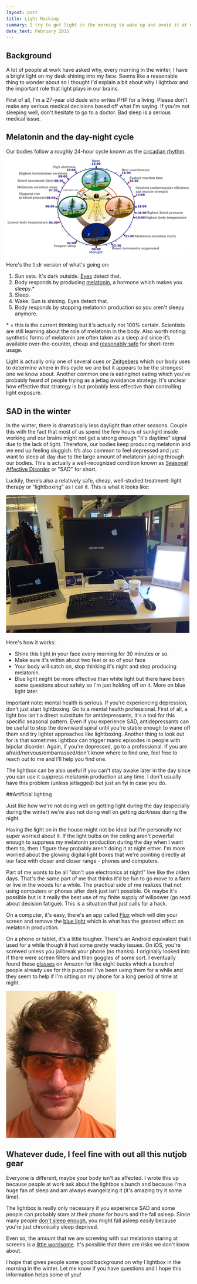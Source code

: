 ```yaml
---
layout: post
title: Light Hacking
summary: I try to get light in the morning to wake up and avoid it at night for better sleep.
date_text: February 2015
---
```


## Background

A lot of people at work have asked why, every morning in the winter, I have a bright light on my desk shining into my face. Seems like a reasonable thing to wonder about so I thought I'd explain a bit about why I lightbox and the important role that light plays in our brains.

First of all, I'm a 27-year old dude who writes PHP for a living. Please don't make any serious medical decisions based off what I'm saying. If you're not sleeping well, don't hesitate to go to a doctor. Bad sleep is a serious medical issue.

## Melatonin and the day-night cycle

Our bodies follow a roughly 24-hour cycle known as the [circadian rhythm](http://en.wikipedia.org/wiki/Circadian_rhythm).

![](/images/bio_clock.svg.png)

Here's the tl;dr version of what's going on:

1. Sun sets. It's dark outside. [Eyes](http://en.wikipedia.org/wiki/Intrinsically_photosensitive_retinal_ganglion_cells) detect that.
2. Body responds by producing [melatonin](http://en.wikipedia.org/wiki/Melatonin), a hormone which makes you sleepy.\*
3. Sleep.
4. Wake. Sun is shining. Eyes detect that.
5. Body responds by stopping melatonin production so you aren't sleepy anymore.

\* = this is the current thinking but it's actually not 100% certain. Scientists are still learning about the role of melatonin in the body. Also worth noting: synthetic forms of melatonin are often taken as a sleep aid since it’s available over-the-counter, cheap and [reasonably safe](http://en.wikipedia.org/wiki/Melatonin#Adverse_effects) for short-term usage.

Light is actually only one of several cues or [Zeitgebers](http://en.wikipedia.org/wiki/Zeitgeber) which our body uses to determine where in this cycle we are but it appears to be the strongest one we know about. Another common one is eating/not eating which you've probably heard of people trying as a jetlag avoidance strategy. It's unclear how effective that strategy is but probably less effective than controlling light exposure.

## SAD in the winter

In the winter, there is dramatically less daylight than other seasons. Couple this with the fact that most of us spend the few hours of sunlight inside working and our brains might not get a strong enough "it's daytime" signal due to the lack of light. Therefore, our bodies keep producing melatonin and we end up feeling sluggish. It’s also common to feel depressed and just want to sleep all day due to the large amount of melatonin juicing through our bodies. This is actually a well-recognized condition known as [Seasonal Affective Disorder](http://en.wikipedia.org/wiki/Seasonal_affective_disorder) or "SAD" for short.

Luckily, there’s also a relatively safe, cheap, well-studied treatment: light therapy or “lightboxing” as I call it. This is what it looks like:

![](/images/lightbox_at_work.jpg)

Here's how it works:

* Shine this light in your face every morning for 30 minutes or so.
* Make sure it's within about two feet or so of your face
* Your body will catch on, stop thinking it's night and stop producing melatonin.
* Blue light might be more effective than white light but there have been some questions about safety so I'm just holding off on it. More on blue light later.

Important note: mental health is serious. If you're experiencing depression, don't just start lightboxing. Go to a mental health professional. First of all, a light box isn't a direct substitute for antidepressants, it's a tool for this specific seasonal pattern. Even if you experience SAD, antidepressants can be useful to stop the downward spiral until you're stable enough to wane off them and try lighter approaches like lightboxing. Another thing to look out for is that sometimes lightbox can trigger manic episodes in people with bipolar disorder. Again, if you're depressed, go to a professional. If you are afraid/nervous/embarrassed/don't know where to find one, feel free to reach out to me and I'll help you find one.

The lightbox can be also useful if you can't stay awake later in the day since you can use it suppress melatonin production at any time. I don't usually have this problem (unless jetlagged) but just an fyi in case you do.

##Artificial lighting

Just like how we're not doing well on getting light during the day (especially during the winter) we're also not doing well on getting *darkness* during the night.

Having the light on in the house might not be ideal but I'm personally not super worried about it. If the light bulbs on the ceiling aren't powerful enough to suppress my melatonin production during the day when I want them to, then I figure they probably aren't doing it at night either. I'm more worried about the glowing digital light boxes that we're pointing directly at our face with closer and closer range - phones and computers.

Part of me wants to be all "don't use electronics at night!" live like the olden days. That's the same part of me that thinks it'd be fun to go move to a farm or live in the woods for a while. The practical side of me realizes that not using computers or phones after dark just isn't possible. Ok maybe it's possible but is it really the best use of my finite supply of willpower (go read about decision fatigue). This is a situation that just calls for a hack.

On a computer, it's easy, there's an app called [Flux](https://justgetflux.com) which will dim your screen and remove the [blue light](https://justgetflux.com/research.html) which is what has the greatest effect on melatonin production.

On a phone or tablet, it's a little tougher. There's an Android equivalent that I used for a while though it had some pretty wacky issues. On iOS, you're screwed unless you jailbreak your phone (no thanks). I originally looked into if there were screen filters and then goggles of some sort. I eventually found these [glasses](http://www.amazon.com/Uvex-S1933X-Eyewear-SCT-Orange-Anti-Fog/dp/B000USRG90) on Amazon for like eight bucks which a bunch of people already use for this purpose! I've been using them for a while and they seem to help if I'm sitting on my phone for a long period of time at night.

![](/images/me_amber_glasses.jpg)

## Whatever dude, I feel fine with out all this nutjob gear

Everyone is different, maybe your body isn't as affected. I wrote this up because people at work ask about the lightbox a bunch and because I'm a huge fan of sleep and am always evangelizing it (it's amazing try it some time).

The lightbox is really only necessary if you experience SAD and some people can probably stare at their phone for hours and the fall asleep. Since many people [don't sleep enough](http://www.cdc.gov/features/dssleep/), you might fall asleep easily because you're just chronically sleep deprived.

Even so, the amount that we are screwing with our melatonin staring at screens is a [little worrisome](http://www.medicalnewstoday.com/articles/280194.php). It's possible that there are risks we don't know about.

I hope that gives people some good background on why I lightbox in the morning in the winter. Let me know if you have questions and I hope this information helps some of you!
